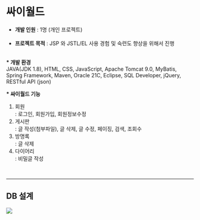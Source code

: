 <br>
<h1>싸이월드</h1>

<ul>
<li><b>개발 인원</b> : 1명 (개인 프로젝트)</li></br>
<li><b>프로젝트 목적</b> : JSP 와 JSTL/EL 사용 경험 및 숙련도 향상을 위해서 진행</li></br>
</ul>

<b>* 개발 환경</b></br>
JAVA(JDK 1.8), HTML, CSS, JavaScript, Apache Tomcat 9.0, MyBatis,</br>
Spring Framework, Maven, Oracle 21C, Eclipse, SQL Developer, jQuery, RESTful API (json)<br>

<b>* 싸이월드 기능</b>
<p>
<ol>
<li>회원</li>
  : 로그인, 회원가입, 회원정보수정
<li>게시판</li>
  : 글 작성(첨부파일), 글 삭제, 글 수정, 페이징, 검색, 조회수
<li>방명록</li>
  : 글 삭제
<li>다이어리</li>
  : 비밀글 작성
</ol>
</p>
<br>
<hr style="solid black 1px">
<h2>DB 설계</h2>
<img src="https://github.com/907hza/cyworld/assets/145747413/c5c7048f-545e-4370-a95c-8f3dac1cdf60" />



